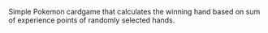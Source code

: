 Simple Pokemon cardgame that calculates the winning hand based on sum of experience points of randomly selected hands. 
